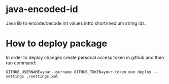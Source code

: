 # java-encoded-id
Java lib to encode/decode int values intro short/medium string ids.

# How to deploy package
In order to deploy changes create personal access token in github and then run command:

```GITHUB_USERNAME=your-username GITHUB_TOKEN=your-token mvn deploy --settings ./settings.xml```
